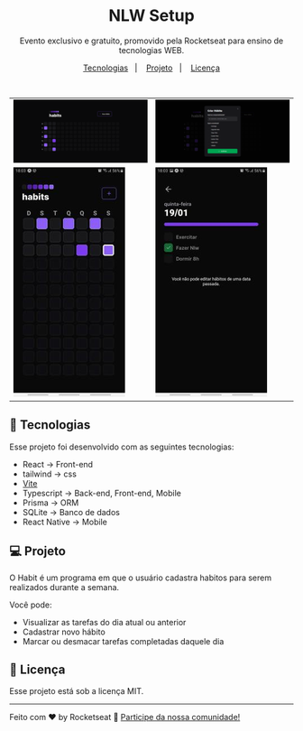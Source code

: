 <h1 align="center"> NLW Setup </h1>

<p align="center">
Evento exclusivo e gratuito, promovido pela Rocketseat para ensino de tecnologias WEB.
</p>

<p align="center">
  <a href="#-tecnologias">Tecnologias</a>&nbsp;&nbsp;&nbsp;|&nbsp;&nbsp;&nbsp;
  <a href="#-projeto">Projeto</a>&nbsp;&nbsp;&nbsp;|&nbsp;&nbsp;&nbsp;
  <a href="#memo-licença">Licença</a>
</p>

<!--
<p align="center">
  <img alt="License" src="https://img.shields.io/static/v1?label=license&message=MIT&color=49AA26&labelColor=000000">
</p>
-->

<br>



<table>
  <tr>
    <td valign="center">
      <img alt="Home do Habit" src=".github/image-front.png" width="100%" />
    </td>
    <td valign="center">
      <img alt="Formulario para adicionar novo Habit" src=".github/front-form.png" width="100%" />
    </td>
  </tr>
  <tr>
    <td valign="center">
      <img alt="Home do Habit versão mobile" src=".github/mobile-image.jpg" heigth="50%" />
    </td>
    <td valign="center">
      <img alt="Dia da semana com os Habitos" src=".github/mobile-habitsDay.jpg" heigth="50%" />
    </td>
  </tr>
</table>




## 🚀 Tecnologias

Esse projeto foi desenvolvido com as seguintes tecnologias:

- React -> Front-end
- tailwind -> css
- [Vite](https://vitejs.dev/)
- Typescript -> Back-end, Front-end, Mobile
- Prisma -> ORM
- SQLite -> Banco de dados
- React Native -> Mobile


## 💻 Projeto

O Habit é um programa em que o usuário cadastra habitos para serem realizados durante a semana.

Você pode:
  - Visualizar as tarefas do dia atual ou anterior
  - Cadastrar novo hábito
  - Marcar ou desmacar tarefas completadas daquele dia

## :memo: Licença

Esse projeto está sob a licença MIT.

---

Feito com ♥ by Rocketseat :wave: [Participe da nossa comunidade!](https://discord.gg/rocketseat)
